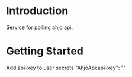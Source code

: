 # Introduction 
Service for polling ahjo api.

# Getting Started
Add api-key to user secrets
    "AhjoApi:api-key": "<api-key>"
